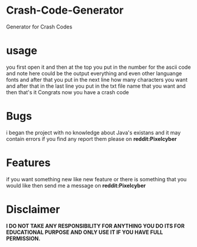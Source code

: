 # Crash-Code-Generator
Generator for Crash Codes
# usage
you first open it and then at the top you put in the number for the ascii code and note here could be the output everything and even other languange fonts and after that you put in the next line how many characters you want and after that in the last line you put in the txt file name that you want and then that's it Congrats now you have a crash code
# Bugs
i began the project with no knowledge about Java's existans and it may contain errors if you find any report them please on **reddit:Pixelcyber**
# Features
if you want something new like new feature or there is something that you would like then send me a message on **reddit:Pixelcyber**
# Disclaimer
**I DO NOT TAKE ANY RESPONSIBILITY FOR ANYTHING YOU DO ITS FOR EDUCATIONAL PURPOSE AND ONLY USE IT IF YOU HAVE FULL PERMISSION.**
